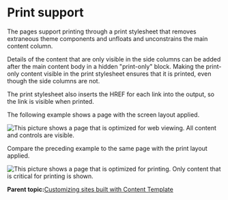 # Print support

The pages support printing through a print stylesheet that removes extraneous theme components and unfloats and unconstrains the main content column.

Details of the content that are only visible in the side columns can be added after the main content body in a hidden "print-only" block. Making the print-only content visible in the print stylesheet ensures that it is printed, even though the side columns are not.

The print stylesheet also inserts the HREF for each link into the output, so the link is visible when printed.

The following example shows a page with the screen layout applied.

![This picture shows a page that is optimized for web viewing. All content and controls are visible.](../images/Printbefore_small.jpg)

Compare the preceding example to the same page with the print layout applied.

![This picture shows a page that is optimized for printing. Only content that is critical for printing is shown.](../images/PrintAfter_small.jpg)

**Parent topic:**[Customizing sites built with Content Template](../ctc/ctc_design_custom.md)

